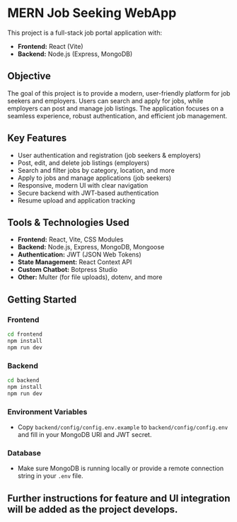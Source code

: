 # MERN Job Seeking WebApp

This project is a full-stack job portal application with:

- **Frontend:** React (Vite)
- **Backend:** Node.js (Express, MongoDB)

## Objective

The goal of this project is to provide a modern, user-friendly platform for job seekers and employers. Users can search and apply for jobs, while employers can post and manage job listings. The application focuses on a seamless experience, robust authentication, and efficient job management.

## Key Features

- User authentication and registration (job seekers & employers)
- Post, edit, and delete job listings (employers)
- Search and filter jobs by category, location, and more
- Apply to jobs and manage applications (job seekers)
- Responsive, modern UI with clear navigation
- Secure backend with JWT-based authentication
- Resume upload and application tracking

## Tools & Technologies Used

- **Frontend:** React, Vite, CSS Modules
- **Backend:** Node.js, Express, MongoDB, Mongoose
- **Authentication:** JWT (JSON Web Tokens)
- **State Management:** React Context API
- **Custom Chatbot:** Botpress Studio
- **Other:** Multer (for file uploads), dotenv, and more

## Getting Started

### Frontend

```bash
cd frontend
npm install
npm run dev
```

### Backend

```bash
cd backend
npm install
npm run dev
```

### Environment Variables

- Copy `backend/config/config.env.example` to `backend/config/config.env` and fill in your MongoDB URI and JWT secret.

### Database

- Make sure MongoDB is running locally or provide a remote connection string in your `.env` file.

## Further instructions for feature and UI integration will be added as the project develops.
